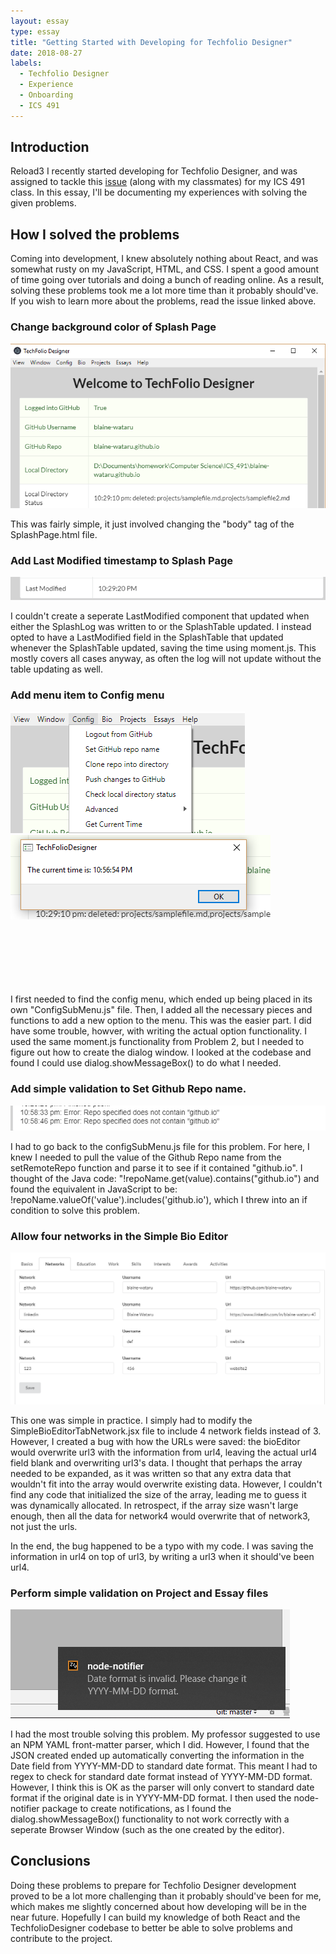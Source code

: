 ```yaml
---
layout: essay
type: essay
title: "Getting Started with Developing for Techfolio Designer"
date: 2018-08-27
labels:
  - Techfolio Designer
  - Experience
  - Onboarding
  - ICS 491
---
```


## Introduction

Reload3
I recently started developing for Techfolio Designer, and was assigned to tackle this [issue](https://github.com/techfolios/techfoliodesigner/issues/22) (along with my classmates) for my ICS 491 class. In this essay, I'll be documenting my experiences with solving the given problems.

## How I solved the problems

Coming into development, I knew absolutely nothing about React, and was somewhat rusty on my JavaScript, HTML, and CSS. I spent a good amount of time going over tutorials and doing a bunch of reading online. As a result, solving these problems took me a lot more time than it probably should've. If you wish to learn more about the problems, read the issue linked above.

### Change background color of Splash Page

<img class="ui floated rounded image" src="../images/techfolio-1.png"> <br />

This was fairly simple, it just involved changing the "body" tag of the SplashPage.html file.
  
### Add Last Modified timestamp to Splash Page

<img class="ui floated rounded image" src="../images/techfolio-2.png"> <br />

I couldn't create a seperate LastModified component that updated when either the SplashLog was written to or the SplashTable updated. I instead opted to have a LastModified field in the SplashTable that updated whenever the SplashTable updated, saving the time using moment.js. This mostly covers all cases anyway, as often the log will not update without the table updating as well. 

### Add menu item to Config menu

<img class="ui medium floated rounded image" src="../images/techfolio-3.png">
<img class="ui medium floated rounded image" src="../images/techfolio-4.png"> <br /><br /><br /><br /><br /><br /><br />

I first needed to find the config menu, which ended up being placed in its own "ConfigSubMenu.js" file. Then, I added all the necessary pieces and functions to add a new option to the menu. This was the easier part. I did have some trouble, howver, with writing the actual option functionality. I used the same moment.js functionality from Problem 2, but I needed to figure out how to create the dialog window. I looked at the codebase and found I could use dialog.showMessageBox() to do what I needed.

### Add simple validation to Set Github Repo name. 

<img class="ui floated rounded image" src="../images/techfolio-6.png"> <br />

I had to go back to the configSubMenu.js file for this problem. For here, I knew I needed to pull the value of the Github Repo name from the setRemoteRepo function and parse it to see if it contained "github.io". I thought of the Java code: "!repoName.get(value).contains("github.io") and found the equivalent in JavaScript to be: !repoName.valueOf('value').includes('github.io'), which I threw into an if condition to solve this problem.

### Allow four networks in the Simple Bio Editor

<img class="ui floated rounded image" src="../images/techfolio-5.png"> <br />

This one was simple in practice. I simply had to modify the SimpleBioEditorTabNetwork.jsx file to include 4 network fields instead of 3. However, I created a bug with how the URLs were saved: the bioEditor would overwrite url3 with the information from url4, leaving the actual url4 field blank and overwriting url3's data. I thought that perhaps the array needed to be expanded, as it was written so that any extra data that wouldn't fit into the array would overwrite existing data. However, I couldn't find any code that initialized the size of the array, leading me to guess it was dynamically allocated. In retrospect, if the array size wasn't large enough, then all the data for network4 would overwrite that of network3, not just the urls.

In the end, the bug happened to be a typo with my code. I was saving the information in url4 on top of url3, by writing a url3 when it should've been url4. 

### Perform simple validation on Project and Essay files

<img class="ui floated rounded image" src="../images/techfolio-7.png"> <br />

I had the most trouble solving this problem. My professor suggested to use an NPM YAML front-matter parser, which I did. However, I found that the JSON created ended up automatically converting the information in the Date field from YYYY-MM-DD to standard date format. This meant I had to regex to check for standard date format instead of YYYY-MM-DD format. However, I think this is OK as the parser will only convert to standard date format if the original date is in YYYY-MM-DD format. I then used the node-notifier package to create notifications, as I found the dialog.showMessageBox() functionality to not work correctly with a seperate Browser Window (such as the one created by the editor). 

## Conclusions

Doing these problems to prepare for Techfolio Designer development proved to be a lot more challenging than it probably should've been for me, which makes me slightly concerned about how developing will be in the near future. Hopefully I can build my knowledge of both React and the TechfolioDesigner codebase to better be able to solve problems and contribute to the project.


